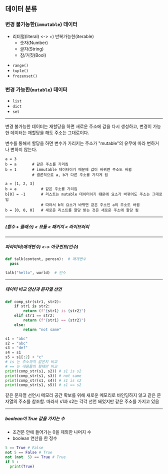 ## 데이터 분류

### 변경 불가능한(`immutable`) 데이터

- 리터럴(literal) <-> +) 반복가능한(iterable)
  - 숫자(Number)
  - 글자(String)
  - 참/거짓(Bool)

* `range()`
* `tuple()`
* `frozenset()`

### 변경 가능한(`mutable`) 데이터

- `list`
- `dict`
- `set`

---

변경 불가능한 데이터는 재할당을 하면 새로운 주소에 값을 다시 생성하고,
변경이 가능한 데이터는 재할당을 해도 주소는 그대로이다.

변수를 통해서 할당을 하면 변수가 가리키는 주소가 "mutable"의 유무에 따라 변하거나 변하지 않는다.

```
a = 3
b = a       # 같은 주소를 가리킴
b = 1       # immutable 데이터이기 때문에 값이 바뀌면 주소도 바뀜
            # 결론적으로 a, b가 다른 주소를 가지게 됨
```

```
a = [1, 2, 3]
b = a           # 같은 주소를 가리킴
b[0] = -1       # 리스트는 mutable 데이터이기 떄문에 요소가 바뀌어도 주소는 그대로임
                # 따라서 b의 요소가 바뀌면 같은 주소인 a의 주소도 바뀜
b = [0, 0, 0]   # 새로운 리스트를 할당 받는 것은 새로운 주소에 할당 됨
```

---

##### (함수 + 클래스) < 모듈 < 패키지 < 라이브러리

---

##### 파라미터(매개변수) <-> 아규먼트(인수)

```python
def talk(content, perosn):  # 매개변수
  pass

talk("hello", world)  # 인수
```

---

##### 데이터 비교 연산과 문자열 선언

```python
def comp_str(str1, str2):
    if str1 is str2:
        return (f"{str1} is {str2}")
    elif str1 == str2:
        return (f"{str1} == {str2}")
    else:
        return "not same"

s1 = "abc"
s2 = "abc"
s3 = "def"
s4 = s1
s5 = s1[:2] + "c"
# is 는 주소까지 같은지 비교
# == 는 내용물의 형태만 비교
print(comp_str(s1, s2)) # s1 is s2
print(comp_str(s1, s3)) # not same
print(comp_str(s1, s4)) # s1 is s2
print(comp_str(s1, s5)) # s1 == s2
```

같은 문자열 선언시 메모리 공간 확보를 위해 새로운 메모리로 바인딩하지 않고 같은 문자열의 주소를 참조함.
따라서 s1과 s2는 각각 선언 돼었지만 같은 주소를 가지고 있음

---

##### boolean이 True 값을 가지는 수

- 조건문 안에 들어가는 0을 제외한 나머지 수
- boolean 연산을 한 정수

```python
5 == True # False
not 5 == False # True
not (not  5) == True # True
if 5 :
  print(True)
```
